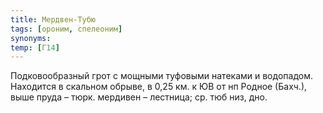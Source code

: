 ```yaml
---
title: Мердвен-Тубю
tags: [ороним, спелеоним]
synonyms:
temp: [Г14]
---
```


Подковообразный грот с мощными туфовыми натеками и водопадом. Находится в
скальном обрыве, в 0,25 км. к ЮВ от нп Родное (Бахч.), выше пруда – тюрк.
мердивен – лестница; ср. тюб низ, дно.
